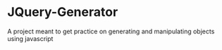 # JQuery-Generator
A project meant to get practice on generating and manipulating objects using javascript

